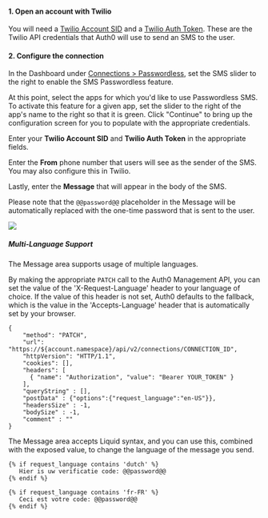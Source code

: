 #### 1. Open an account with Twilio

You will need a [Twilio Account SID](https://www.twilio.com/help/faq/twilio-basics/what-is-an-application-sid) and a [Twilio Auth Token](https://www.twilio.com/help/faq/twilio-basics/what-is-the-auth-token-and-how-can-i-change-it). These are the Twilio API credentials that Auth0 will use to send an SMS to the user.

#### 2. Configure the connection

In the Dashboard under [Connections > Passwordless](${uiURL}/#/connections/passwordless), set the SMS slider to the right to enable the SMS Passwordless feature.

At this point, select the apps for which you'd like to use Passwordless SMS. To activate this feature for a given app, set the slider to the right of the app's name to the right so that it is green. Click "Continue" to bring up the configuration screen for you to populate with the appropriate credentials.

Enter your **Twilio Account SID** and **Twilio Auth Token** in the appropriate fields.

Enter the **From** phone number that users will see as the sender of the SMS. You may also configure this in Twilio.

Lastly, enter the **Message** that will appear in the body of the SMS.

Please note that the `@@password@@` placeholder in the Message will be automatically replaced with the one-time password that is sent to the user.

![](/media/articles/connections/passwordless/passwordless-sms-config.png)

##### Multi-Language Support

The Message area supports usage of multiple languages.

By making the appropriate `PATCH` call to the Auth0 Management API, you can set the value of the 'X-Request-Language' header to your language of choice. If the value of this header is not set, Auth0 defaults to the fallback, which is the value in the 'Accepts-Language' header that is automatically set by your browser.

```har
{
    "method": "PATCH",
    "url": "https://${account.namespace}/api/v2/connections/CONNECTION_ID",
    "httpVersion": "HTTP/1.1",
    "cookies": [],
    "headers": [
      { "name": "Authorization", "value": "Bearer YOUR_TOKEN" }
    ],
    "queryString" : [],
    "postData" : {"options":{"request_language":"en-US"}},
    "headersSize" : -1,
    "bodySize" : -1,
    "comment" : ""
}
```

The Message area accepts Liquid syntax, and you can use this, combined with the exposed value, to change the language of the message you send.

```text
{% if request_language contains 'dutch' %}
   Hier is uw verificatie code: @@password@@
{% endif %}

{% if request_language contains 'fr-FR' %}
   Ceci est votre code: @@password@@
{% endif %}
```
